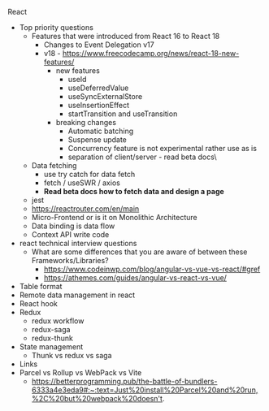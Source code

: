 React
- Top priority questions
	- Features that were introduced from React 16 to React 18
		- Changes to Event Delegation v17
		- v18 - https://www.freecodecamp.org/news/react-18-new-features/
			- new features
				- useId 
				- useDeferredValue 
				- useSyncExternalStore 
				- useInsertionEffect 
				- startTransition and useTransition
			- breaking changes
				- Automatic batching
				- Suspense update
				- Concurrency feature is not experimental rather use as is
				- separation of client/server - read beta docs\
	- Data fetching 
		- use try catch for data fetch
		- fetch / useSWR / axios
		- **Read beta docs how to fetch data and design a page** 
	- jest
	- https://reactrouter.com/en/main
	- Micro-Frontend or is it on Monolithic Architecture
	- Data binding is data flow
	- Context API write code
- react technical interview questions
	- What are some differences that you are aware of between these Frameworks/Libraries?
		- https://www.codeinwp.com/blog/angular-vs-vue-vs-react/#gref
		- https://athemes.com/guides/angular-vs-react-vs-vue/
- Table format
- Remote data management in react
- React hook 
- Redux
	- redux workflow
	- redux-saga
	- redux-thunk
- State management
	- Thunk vs redux vs saga
- Links
- Parcel vs Rollup vs WebPack vs Vite
	- https://betterprogramming.pub/the-battle-of-bundlers-6333a4e3eda9#:~:text=Just%20install%20Parcel%20and%20run,%2C%20but%20webpack%20doesn't.